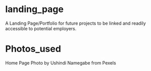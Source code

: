 # landing_page
A Landing Page/Portfolio for future projects to be linked and 
readily accessible to potential employers.

# Photos_used
Home Page Photo by Ushindi Namegabe from Pexels

